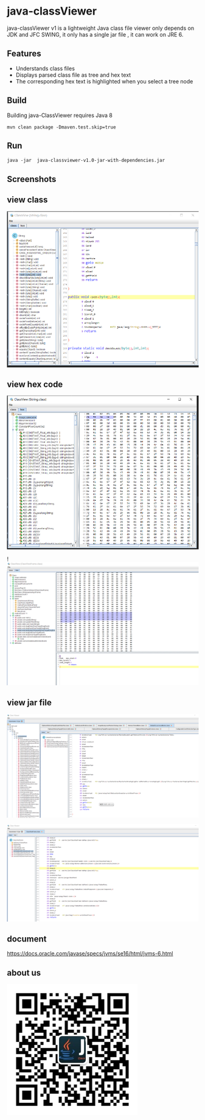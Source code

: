 # java-classViewer


java-classViewer v1 is a lightweight Java class file viewer only depends on JDK and JFC SWING, it only has a single jar file  , it can work on JRE 6.


## Features

* Understands class files
* Displays parsed class file as tree and hex text
* The corresponding hex text is highlighted when you select a tree node

## Build

Building java-ClassViewer  requires Java 8

```shell
mvn clean package -Dmaven.test.skip=true
```

## Run
```shell
java -jar  java-classviewer-v1.0-jar-with-dependencies.jar
```

## Screenshots

## view class

![Screenshot](classviewer/doc/img/q.png)

## view hex code

![Screenshot](classviewer/doc/img/b.png)

!![Screenshot](classviewer/doc/img/g.png)

## view jar file

![Screenshot](classviewer/doc/img/h.png)

![Screenshot](classviewer/doc/img/k.png)


## document

https://docs.oracle.com/javase/specs/jvms/se16/html/jvms-6.html

## about us

![Screenshot](classviewer/doc/img/qrcode.jpg)
 